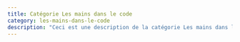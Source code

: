 ```yaml
---
title: Catégorie Les mains dans le code
category: les-mains-dans-le-code
description: "Ceci est une description de la catégorie Les mains dans le code"
---
```


